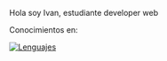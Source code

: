 Hola soy Ivan, estudiante developer web

Conocimientos en:

[![Lenguajes](https://skillicons.dev/icons?i=js,html,css,react,bootstrap,ps)](https://skillicons.dev)
